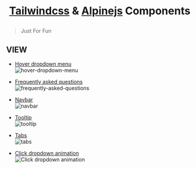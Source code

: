 <h1 align="center">

[Tailwindcss](https://tailwindcss.com/) & [Alpinejs](https://github.com/alpinejs/alpine/) Components

</h1>

> Just For Fun

## VIEW
 - [Hover dropdown menu](https://github.com/josuapsianturi/tac/blob/master/hover-dropdown-menu.html)   
![hover-dropdown-menu](https://raw.githubusercontent.com/josuapsianturi/tailwind-alpine-components/master/img/hover-dropdown-menu.png)

 - [Frequently asked questions](https://github.com/josuapsianturi/tac/blob/master/faq.html)   
![frequently-asked-questions](https://raw.githubusercontent.com/josuapsianturi/tailwind-alpine-components/master/img/faq.png)

 - [Navbar](https://github.com/josuapsianturi/tac/blob/master/navbar.html)   
![navbar](https://raw.githubusercontent.com/josuapsianturi/tailwind-alpine-components/master/img/navbar.png)

 - [Tooltip](https://github.com/josuapsianturi/tac/blob/master/tooltip.html)   
![tooltip](https://raw.githubusercontent.com/josuapsianturi/tailwind-alpine-components/master/img/tooltip.png)

 - [Tabs](https://github.com/josuapsianturi/tac/blob/master/tabs.html)   
![tabs](https://raw.githubusercontent.com/josuapsianturi/tailwind-alpine-components/master/img/tabs.png)


 - [Click dropdown animation](https://github.com/josuapsianturi/tac/blob/master/tabs.html)   
![Click dropdown animation](https://raw.githubusercontent.com/josuapsianturi/tailwind-alpine-components/master/img/click-dropdown-animation.png)
